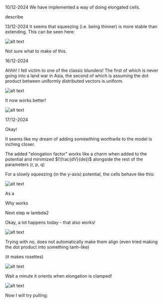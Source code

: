 10/12-2024
We have implemented a way of doing elongated cells.

describe

13/12-2024
It seems that squeezing (i.e. being thinner) is more stable than extending. This can be seen here:

![alt text](elongation_ratios_vs_Ns.png "First plot of PhD")

Not sure what to make of this.


16/12-2024

Ahhh! I fell victim to one of the classic blunders! The first of which is never going into a land war in Asia, the second of which is assuming the dot product between uniformly distributed vectors is uniform.

![alt text](image-1.png)

It now works better!

![alt text](elongation_ratios_vs_Ns_better.png "First fix of PhD")

17/12-2024

Okay! 

It seems like my dream of adding somewthing worthwile to the model is inching closer.

The added "elongation factor" works like a charm when added to the potential and minimized $(\frac{dV}{de})$ alongside the rest of the parameters (r, p, q)

For a slowly squeezing (in the y-axis) potential, the cells behave like this: 

![alt text](first_working_passive_elongation.png "alt text")

As a

Why works

Next step w lambda2 

Okay, a lot happens today - that also works!

![alt text](with_lambda2.png "alt text")


Trying with no, does not automatically make them align (even tried making the dot product into something tanh-like) 

(it makes rosettes)

![alt text](frustreated_when_no_l2.png "Frustrated")


Wait a minute it orients when elongation is clamped!

![alt text](it_orients_pcp.png "on a roll today")

Now I will try pulling:

